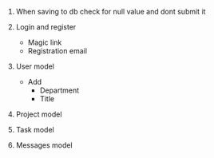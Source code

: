 1. When saving to db check for null value and dont submit it

2. Login and register

    - Magic link
    - Registration email

3. User model

    - Add
        - Department
        - Title

4. Project model

5. Task model

6. Messages model
